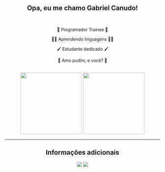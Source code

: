 <h2 align="center">Opa, eu me chamo Gabriel Canudo!</h2>

<br>

<div align="center">
  <p>💼 Programador Trainee 💼</p>
  <p>🧑‍🎓 Aprendendo linguagens 🧑‍🎓</p>
  <p>🖌️ Estudante dedicado 🖌️</p>
  <p>🍮 Amo pudim, e você? 🍮</p>
</div>
<br>

<div align="center">
  <img src="https://github-readme-stats.vercel.app/api?username=VoidNichiki&theme=dark&text_color=9ED56B&show_icons=true&border_color=6CADDF&locale=pt-br" height=200>
  <img src="https://github-readme-stats.vercel.app/api/top-langs/?username=anuraghazra&card_width=320&layout=compact&langs_count=5&theme=dark&text_color=9ED56B&border_color=6CADDF&locale=pt-br" height=200>
</div>

<hr>

<div align="center">
  <h2>Informações adicionais</h1>
  <a href="https://github.com/VoidNichiki"><img src="https://img.shields.io/badge/GitHub-000000?style=for-the-badge&logo=GitHub&logoColor=white"></a>
  <a href="https://mail.google.com/mail/u/0/#sent?compose=CllgCJftLwzsHNZqtlKBvpBLFZlttKlGLKWfSRWWwGXVnjLNffvHSZNtBLvDkVmwfbTzvHsSzcL"><img src="https://img.shields.io/badge/Email-EA4335?style=for-the-badge&logo=Gmail&logoColor=white"></a>
</div>

